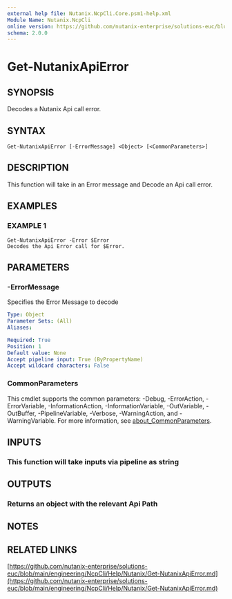 ```yaml
---
external help file: Nutanix.NcpCli.Core.psm1-help.xml
Module Name: Nutanix.NcpCli
online version: https://github.com/nutanix-enterprise/solutions-euc/blob/main/engineering/NcpCli/Help/Nutanix/Get-NutanixApiError.md
schema: 2.0.0
---
```


# Get-NutanixApiError

## SYNOPSIS
Decodes a Nutanix Api call error.

## SYNTAX

```
Get-NutanixApiError [-ErrorMessage] <Object> [<CommonParameters>]
```

## DESCRIPTION
This function will take in an Error message and Decode an Api call error.

## EXAMPLES

### EXAMPLE 1
```
Get-NutanixApiError -Error $Error 
Decodes the Api Error call for $Error.
```

## PARAMETERS

### -ErrorMessage
Specifies the Error Message to decode

```yaml
Type: Object
Parameter Sets: (All)
Aliases:

Required: True
Position: 1
Default value: None
Accept pipeline input: True (ByPropertyName)
Accept wildcard characters: False
```

### CommonParameters
This cmdlet supports the common parameters: -Debug, -ErrorAction, -ErrorVariable, -InformationAction, -InformationVariable, -OutVariable, -OutBuffer, -PipelineVariable, -Verbose, -WarningAction, and -WarningVariable. For more information, see [about_CommonParameters](http://go.microsoft.com/fwlink/?LinkID=113216).

## INPUTS

### This function will take inputs via pipeline as string
## OUTPUTS

### Returns an object with the relevant Api Path
## NOTES

## RELATED LINKS

[https://github.com/nutanix-enterprise/solutions-euc/blob/main/engineering/NcpCli/Help/Nutanix/Get-NutanixApiError.md](https://github.com/nutanix-enterprise/solutions-euc/blob/main/engineering/NcpCli/Help/Nutanix/Get-NutanixApiError.md)

